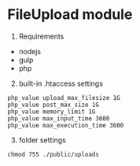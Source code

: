 # FileUpload module

1. Requirements
- nodejs
- gulp
- php

2. built-in .htaccess settings
```
php_value upload_max_filesize 1G
php_value post_max_size 1G
php_value memory_limit 1G
php_value max_input_time 3600
php_value max_execution_time 3600
```

3. folder settings
```
chmod 755 ./public/uploads
```
